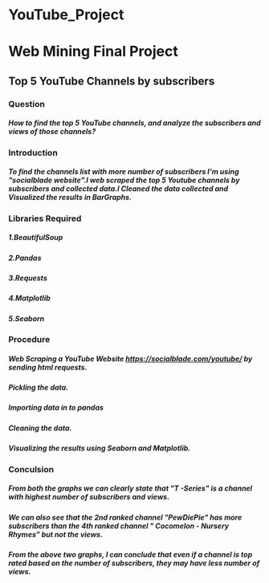 
# YouTube_Project
# Web Mining Final Project
## Top 5 YouTube Channels by subscribers
### Question 
##### How to find the top 5 YouTube channels, and  analyze the subscribers and  views of those channels?
### Introduction
##### To find the channels list with more number of subscribers I'm using "socialblade website".I web scraped the top 5 Youtube channels by subscribers and collected data.I Cleaned the data collected and Visualized the results in BarGraphs.
### Libraries Required
##### 1.BeautifulSoup
##### 2.Pandas
##### 3.Requests
##### 4.Matplotlib
##### 5.Seaborn
### Procedure
##### Web Scraping a YouTube Website https://socialblade.com/youtube/ by sending html requests.
##### Pickling the data.
##### Importing data in to pandas
##### Cleaning the data.
##### Visualizing the results using Seaborn and Matplotlib.
### Conculsion
##### From both the graphs we can clearly state that "T -Series" is a channel with highest number of subscribers and views.
##### We can also see that the 2nd ranked channel "PewDiePie" has more subscribers than the 4th ranked channel " Cocomelon - Nursery Rhymes" but not the views.
##### From the above two graphs, I can conclude that even if a channel is top rated based on the number of subscribers, they may have less number of views.

 
